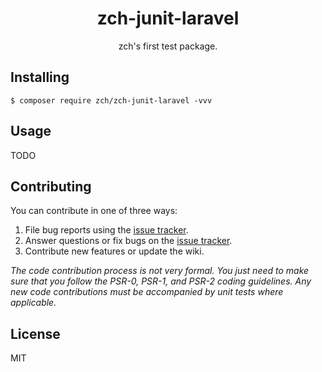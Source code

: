<h1 align="center"> zch-junit-laravel </h1>

<p align="center"> zch's first test package.</p>


## Installing

```shell
$ composer require zch/zch-junit-laravel -vvv
```

## Usage

TODO

## Contributing

You can contribute in one of three ways:

1. File bug reports using the [issue tracker](https://github.com/zch/zch-junit-laravel/issues).
2. Answer questions or fix bugs on the [issue tracker](https://github.com/zch/zch-junit-laravel/issues).
3. Contribute new features or update the wiki.

_The code contribution process is not very formal. You just need to make sure that you follow the PSR-0, PSR-1, and PSR-2 coding guidelines. Any new code contributions must be accompanied by unit tests where applicable._

## License

MIT